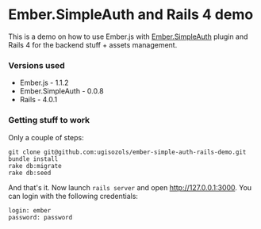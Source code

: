 Ember.SimpleAuth and Rails 4 demo
==================================

This is a demo on how to use Ember.js with [Ember.SimpleAuth](https://github.com/simplabs/ember-simple-auth) plugin and Rails 4 for the backend stuff + assets management.

### Versions used

* Ember.js - 1.1.2
* Ember.SimpleAuth - 0.0.8
* Rails - 4.0.1

### Getting stuff to work

Only a couple of steps:

```
git clone git@github.com:ugisozols/ember-simple-auth-rails-demo.git
bundle install
rake db:migrate
rake db:seed
```

And that's it. Now launch `rails server` and open http://127.0.0.1:3000. You can
login with the following credentials:

```
login: ember
password: password
```
